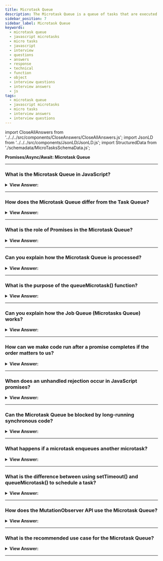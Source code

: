 ```yaml
---
title: Microtask Queue
description: The Microtask Queue is a queue of tasks that are executed as soon as possible after the current task has finished. Can you explain Microtasks
sidebar_position: 7
sidebar_label: Microtask Queue
keywords:
  - microtask queue
  - javascript microtasks
  - micro tasks
  - javascript
  - interview
  - questions
  - answers
  - response
  - technical
  - function
  - object
  - interview questions
  - interview answers
  - js
tags:
  - microtask queue
  - javascript microtasks
  - micro tasks
  - interview answers
  - interview questions
---
```


import CloseAllAnswers from '../../../src/components/CloseAnswers/CloseAllAnswers.js';
import JsonLD from '../../../src/components/JsonLD/JsonLD.js';
import StructuredData from './schemadata/MicroTasksSchemaData.js';

<JsonLD data={StructuredData} />

<head>
  <title>Microtask Queue | JavaScript Frontend Interview Questions</title>
</head>

**Promises/Async/Await: Microtask Queue**

<CloseAllAnswers />

---

### What is the Microtask Queue in JavaScript?

<details>
  <summary><strong>View Answer:</strong></summary>
  <div>
  <div><strong>Interview Response:</strong> The Microtask Queue is a task queue in the JavaScript event loop that processes microtasks, which are small, short-lived tasks created by asynchronous operations like Promises, MutationObserver, or queueMicrotask.
  </div>
  </div>
</details>

---

### How does the Microtask Queue differ from the Task Queue?

<details>
  <summary><strong>View Answer:</strong></summary>
  <div>
  <div><strong>Interview Response:</strong> Microtask Queue has higher priority than Task Queue. Microtasks are executed immediately after the current synchronous code finishes, before any other tasks, like rendering or I/O callbacks, are processed.
  </div>
  </div>
</details>

---

### What is the role of Promises in the Microtask Queue?

<details>
  <summary><strong>View Answer:</strong></summary>
  <div>
  <div><strong>Interview Response:</strong> Promises use the Microtask Queue to schedule the execution of their "then" and "catch" callbacks, ensuring these callbacks are executed after the current synchronous code finishes and before any other tasks.
  </div>
  </div>
</details>

---

### Can you explain how the Microtask Queue is processed?

<details>
  <summary><strong>View Answer:</strong></summary>
  <div>
  <div><strong>Interview Response:</strong> After the current synchronous code finishes, the Microtask Queue is processed. All micro tasks are executed one by one until the queue is empty. Then, the event loop proceeds to the Task Queue.
  </div>
  </div>
</details>

---

### What is the purpose of the queueMicrotask() function?

<details>
  <summary><strong>View Answer:</strong></summary>
  <div>
  <div><strong>Interview Response:</strong> The queueMicrotask() function allows developers to directly enqueue a microtask in the Microtask Queue. This enables scheduling the execution of a callback after the current synchronous code and before other tasks.
  </div><br />
  <div><strong className="codeExample">Code Example:</strong><br /><br />

  <div></div>

Let's say we want to defer a piece of code until the current task and all other microtasks have completed. We can use `queueMicrotask()` for this purpose:

```javascript
console.log('Script start');

queueMicrotask(() => {
    console.log('Microtask 1');
});

queueMicrotask(() => {
    console.log('Microtask 2');
});

console.log('Script end');

// Output:
// Script start
// Script end
// Microtask 1
// Microtask 2
```

In the example above, 'Script start' and 'Script end' are logged first. Even though we queued two microtasks, they don't run until after the script has completed.

  </div>
  </div>
</details>

---

### Can you explain how the Job Queue (Microtasks Queue) works?

<details>
  <summary><strong>View Answer:</strong></summary>
  <div>
  <div><strong>Interview Response:</strong> The Job Queue, or Microtasks Queue, holds promises' callbacks for execution after the current synchronous task completes but before returning control to the event loop, ensuring "Promise then" code executes promptly.
</div><br />
  <div><strong>Technical Response:</strong> Apart from Callback Queue, browsers have introduced one more queue, the “Job Queue”, reserved only for new Promise() functionality. Asynchronous tasks need proper management. The ECMA standard specifies an internal queue PromiseJobs, more often referred to as the “microtask queue” (V8 term). So when you use promises in your code, you add .then() method, which is a callback method. These `thenable` methods are added to Job Queue once the promise has returned/resolved and then executes. Notably, any code in the ScriptsJob returns before the return of a promise in the microtasks queue.
</div><br />
  <div><strong className="codeExample">Code Example:</strong><br /><br />

  <div></div>

```js
console.log('Message no. 1: Sync');

setTimeout(function () {
  console.log('Message no. 2: setTimeout');
}, 0);

var promise = new Promise(function (resolve, reject) {
  resolve();
});

promise
  .then(function (resolve) {
    console.log('Message no. 3: 1st Promise');
  })
  .then(function (resolve) {
    console.log('Message no. 4: 2nd Promise');
  });

console.log('Message no. 5: Sync');

// Expected Output:
// Message no. 1: Sync
// Message no. 5: Sync
// Message no. 2: setTimeout
// Message no. 3: 1st Promise
// Message no. 4: 2nd Promise
```

  </div>
  </div>
</details>

---

### How can we make code run after a promise completes if the order matters to us?

<details>
  <summary><strong>View Answer:</strong></summary>
  <div>
  <div><strong>Interview Response:</strong> You can ensure code runs after a promise by attaching a `.then()` method to the promise. The callback provided to `.then()` executes once the promise is resolved.
</div><br />
  <div><strong className="codeExample">Code Example:</strong><br /><br />

  <div></div>

```js
Promise.resolve()
  .then(() => console.log('promise done!'))
  .then(() => console.log('code finished'));
```

  </div>
  </div>
</details>

---

### When does an unhandled rejection occur in JavaScript promises?

<details>
  <summary><strong>View Answer:</strong></summary>
  <div>
  <div><strong>Interview Response:</strong> An unhandled rejection occurs in JavaScript promises when a Promise rejects (fails) and there is no associated `catch()` method to handle the error or rejection.
</div><br />
  <div><strong className="codeExample">Code Example:</strong><br /><br />

  <div></div>

```js
let promise = Promise.reject(new Error('Promise Failed!'));
promise.catch((err) => console.log('caught'));

// doesn't run: error handled
window.addEventListener('unhandledrejection', (event) => console.log(event.reason));

//////////////////////////////////////

// Example: if we don't handle our errors

let promise = Promise.reject(new Error('Promise Failed!'));
promise.catch((err) => console.log('caught'));

// doesn't run: error handled
window.addEventListener('unhandledrejection', (event) => console.log(event.reason));

//////////////////////////////////////

// Example: if we handle errors later in our code
let promise = Promise.reject(new Error('Promise Failed!'));
setTimeout(() => promise.catch((err) => console.log('caught')), 1000); // handling error 1 second later

// Error: Promise Failed!
window.addEventListener('unhandledrejection', (event) => console.log(event.reason));
```

  </div>
  </div>
</details>

---

### Can the Microtask Queue be blocked by long-running synchronous code?

<details>
  <summary><strong>View Answer:</strong></summary>
  <div>
  <div><strong>Interview Response:</strong> Yes, the Microtask Queue can be blocked by long-running synchronous code, as it only runs tasks after the current synchronous execution completes and before yielding control back to the event loop.
  </div><br />
  <div><strong className="codeExample">Code Example:</strong><br /><br />

  <div></div>

```javascript
console.log('Script start');

const start = Date.now();
while(Date.now() - start < 5000) {} // long-running synchronous code, blocks for 5 seconds

queueMicrotask(() => {
    console.log('Microtask executed');
});

console.log('Script end');

// Output:
// Script start
// Script end (after 5 seconds)
// Microtask executed
```

In this example, the microtask is blocked by the long-running synchronous while loop and only executes after that code completes.

  </div>
  </div>
</details>

---

### What happens if a microtask enqueues another microtask?

<details>
  <summary><strong>View Answer:</strong></summary>
  <div>
  <div><strong>Interview Response:</strong> If a microtask enqueues another microtask in JavaScript, it's added to the Microtask Queue and will execute in the same microtask checkpoint, before returning control to the event loop.
  </div>
  </div>
</details>

---

### What is the difference between using setTimeout() and queueMicrotask() to schedule a task?

<details>
  <summary><strong>View Answer:</strong></summary>
  <div>
  <div><strong>Interview Response:</strong> `setTimeout()` schedules a macrotask, which will run after the current execution context and microtask queue are empty. `queueMicrotask()` schedules a microtask, which runs before control returns to the event loop.
  </div><br />
  <div><strong className="codeExample">Code Example:</strong><br /><br />

  <div></div>

```javascript
console.log('Script start');

setTimeout(() => {
    console.log('Macrotask: setTimeout callback');
}, 0);

queueMicrotask(() => {
    console.log('Microtask: queueMicrotask callback');
});

console.log('Script end');

// Output:
// Script start
// Script end
// Microtask: queueMicrotask callback
// Macrotask: setTimeout callback
```

Even though `setTimeout` is called before `queueMicrotask`, the microtask executes first. This is because the Microtask Queue is processed immediately after the current task completes and before returning to the event loop, whereas `setTimeout` schedules a macrotask, which will only execute after control returns to the event loop.

  </div>
  </div>
</details>

---

### How does the MutationObserver API use the Microtask Queue?

<details>
  <summary><strong>View Answer:</strong></summary>
  <div>
  <div><strong>Interview Response:</strong> The MutationObserver API uses the Microtask Queue to schedule callbacks. After any DOM mutations, these callbacks are added to the Microtask Queue to be executed before the next render or event loop tick.
  </div><br />
  <div><strong className="codeExample">Code Example:</strong><br /><br />

  <div></div>

Here's an example. Let's say we want to watch for changes to a DOM element. We can use the `MutationObserver` API for this purpose, and its callbacks will be queued in the Microtask Queue:

```javascript
let div = document.createElement('div');

let observer = new MutationObserver(() => {
    console.log('Mutation observed');
});

observer.observe(div, { attributes: true });

console.log('Script start');

div.setAttribute('id', 'test');

console.log('Script end');

// Output:
// Script start
// Script end
// Mutation observed
```

In this example, even though the mutation (the attribute change) happens before 'Script end' is logged, the callback isn't called until after the script completes, demonstrating that MutationObserver uses the Microtask Queue.

  </div>
  </div>
</details>

---

### What is the recommended use case for the Microtask Queue?

<details>
  <summary><strong>View Answer:</strong></summary>
  <div>
  <div><strong>Interview Response:</strong> The Microtask Queue in JavaScript is typically used for tasks requiring immediate execution after the current task, like promise callbacks or MutationObserver callbacks, and before control returns to the event loop.
  </div>
  </div>
</details>

---
